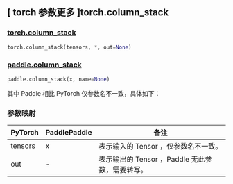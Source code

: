 ## [ torch 参数更多 ]torch.column_stack

### [torch.column_stack](https://pytorch.org/docs/stable/generated/torch.column_stack.html#torch.column_stack)

```python
torch.column_stack(tensors, *, out=None)
```

### [paddle.column_stack](https://www.paddlepaddle.org.cn/documentation/docs/zh/develop/api/paddle/column_stack_cn.html)

```python
paddle.column_stack(x, name=None)
```

其中 Paddle 相比 PyTorch 仅参数名不一致，具体如下：

### 参数映射

| PyTorch       | PaddlePaddle | 备注                                                    |
| ------------- | ------------ | ------------------------------------------------------  |
| tensors       | x            | 表示输入的 Tensor ，仅参数名不一致。                      |
| out           | -            | 表示输出的 Tensor ，Paddle 无此参数，需要转写。          |
